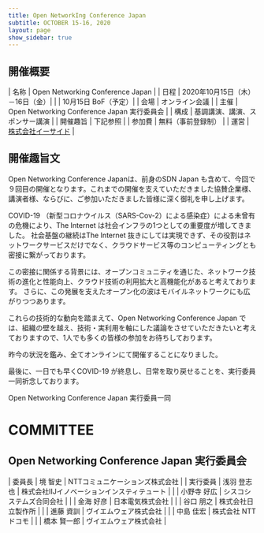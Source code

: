 ```yaml
---
title: Open NetworkIng Conference Japan
subtitle: OCTOBER 15-16, 2020
layout: page
show_sidebar: true
---
```

## 開催概要

| 名称     | Open Networking Conference Japan |
| 日程     | 2020年10月15日（木）－16日（金）|
|          | 10月15日 BoF（予定）|
| 会場     | オンライン会議 |
| 主催     | Open Networking Conference Japan 実行委員会 |
| 構成     | 基調講演、講演、スポンサー講演 |
| 開催趣旨 | 下記参照 |
| 参加費   | 無料（事前登録制） |
| 運営     | [株式会社イーサイド](http://www.e-side.co.jp/) |

## 開催趣旨文
Open Networking Conference Japanは、前身のSDN Japan も含めて、今回で９回目の開催となります。これまでの開催を支えていただきました協賛企業様、講演者様、ならびに、ご参加いただきました皆様に深く御礼を申し上げます。

COVID-19 （新型コロナウイルス（SARS-Cov-2）による感染症）による未曾有の危機により、The Internet は社会インフラの1つとしての重要度が増してきました。
社会基盤の継続はThe Internet 抜きにしては実現できず、その役割はネットワークサービスだけでなく、クラウドサービス等のコンピューティングとも密接に繋がっております。

この密接に関係する背景には、オープンコミュニティを通じた、ネットワーク技術の進化と性能向上、クラウド技術の利用拡大と高機能化があると考えております。
さらに、この発展を支えたオープン化の波はモバイルネットワークにも広がりつつあります。

これらの技術的な動向を踏まえて、Open Networking Conference Japan では、組織の壁を越え、技術・実利用を軸にした議論をさせていただきたいと考えておりますので、1人でも多くの皆様の参加をお待ちしております。

昨今の状況を鑑み、全てオンラインにて開催することになりました。

最後に、一日でも早くCOVID-19 が終息し、日常を取り戻せることを、実行委員一同祈念しております。

Open Networking Conference Japan 実行委員一同

# COMMITTEE

## Open Networking Conference Japan 実行委員会

| 委員長   | 境 智史 | NTTコミュニケーションズ株式会社 |
| 実行委員 | 浅羽 登志也 | 株式会社IIJイノベーションインスティテュート |
|          | 小野寺 好広  | シスコシステムズ合同会社 |
|          | 金海 好彦 | 日本電気株式会社 |
|          | 谷口 朋之 | 株式会社日立製作所 |
|          | 進藤 資訓 | ヴイエムウェア株式会社 |
|          | 中島 佳宏 | 株式会社 NTTドコモ |
|          | 橋本 賢一郎 | ヴイエムウェア株式会社 |
